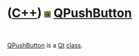 



 

 

 

 

 

([C++](Cpp.htm)) ![Qt](PicQt.png) [QPushButton](CppQPushButton.htm)
===================================================================

 

[QPushButton](CppQPushButton.htm) is a [Qt](CppQt.htm)
[class](CppClass.htm).

 

 

 

 

 





 



